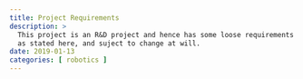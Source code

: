 ```yaml
---
title: Project Requirements
description: >
  This project is an R&D project and hence has some loose requirements
  as stated here, and suject to change at will.
date: 2019-01-13
categories: [ robotics ]
---
```

